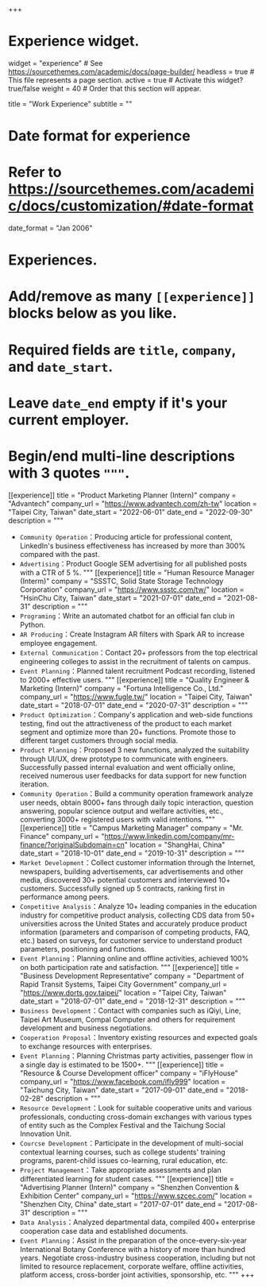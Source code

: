 +++
# Experience widget.
widget = "experience"  # See https://sourcethemes.com/academic/docs/page-builder/
headless = true  # This file represents a page section.
active = true  # Activate this widget? true/false
weight = 40  # Order that this section will appear.

title = "Work Experience"
subtitle = ""

# Date format for experience
#   Refer to https://sourcethemes.com/academic/docs/customization/#date-format
date_format = "Jan 2006"

# Experiences.
#   Add/remove as many `[[experience]]` blocks below as you like.
#   Required fields are `title`, `company`, and `date_start`.
#   Leave `date_end` empty if it's your current employer.
#   Begin/end multi-line descriptions with 3 quotes `"""`.
[[experience]]
  title = "Product Marketing Planner (Intern)"
  company = "Advantech"
  company_url = "https://www.advantech.com/zh-tw"
  location = "Taipei City, Taiwan"
  date_start = "2022-06-01"
  date_end = "2022-09-30"
  description = """
  * `Community Operation`：Producing article for professional content, LinkedIn's business effectiveness has increased by more than 300% compared with the past.
  * `Advertising`：Product Google SEM advertising for all published posts with a CTR of 5 %.
  """
[[experience]]
  title = "Human Resource Manager (Interm)"
  company = "SSSTC, Solid State Storage Technology Corporation"
  company_url = "https://www.ssstc.com/tw/"
  location = "HsinChu City, Taiwan"
  date_start = "2021-07-01"
  date_end = "2021-08-31"
  description = """
  * `Programing`：Write an automated chatbot for an official fan club in Python.
  * `AR Producing`：Create Instagram AR filters with Spark AR to increase employee engagement.
  * `External Communication`：Contact 20+ professors from the top electrical engineering colleges to assist in the recruitment of talents on campus.
  * `Event Planning`：Planned talent recruitment Podcast recording, listened to 2000+ effective users.
  """
[[experience]]
  title = "Quality Engineer & Marketing (Intern)"
  company = "Fortuna Intelligence Co., Ltd."
  company_url = "https://www.fugle.tw/"
  location = "Taipei City, Taiwan"
  date_start = "2018-07-01"
  date_end = "2020-07-31"
  description = """
  * `Product Optimization`：Company's application and web-side functions testing, find out the attractiveness of the product to each market segment and optimize more than 20+ functions. Promote those to different target customers through social media.
  * `Product Planning`：Proposed 3 new functions, analyzed the suitability through UI/UX, drew prototype to communicate with engineers. Successfully passed internal evaluation and went officially online, received numerous user feedbacks for data support for new function iteration.
  * `Community Operation`：Build a community operation framework analyze user needs, obtain 8000+ fans through daily topic interaction, question answering, popular science output and welfare activities, etc., converting 3000+ registered users with valid intentions.
  """
[[experience]]
  title = "Campus Marketing Manager"
  company = "Mr. Finance"
  company_url = "https://www.linkedin.com/company/mr-finance/?originalSubdomain=cn"
  location = "ShangHai, China"
  date_start = "2018-10-01"
  date_end = "2019-10-31"
  description = """
  * `Market Development`：Collect customer information through the Internet, newspapers, building advertisements, car advertisements and other media, discovered 30+ potential customers and interviewed 10+ customers. Successfully signed up 5 contracts, ranking first in performance among peers.
  * `Conpetitive Analysis`：Analyze 10+ leading companies in the education industry for competitive product analysis, collecting CDS data from 50+ universities across the United States and accurately produce product information (parameters and comparison of competing products, FAQ, etc.) based on surveys, for customer service to understand product parameters, positioning and functions.
  * `Event Planning`：Planning online and offline activities, achieved 100% on both participation rate and satisfaction.
  """
[[experience]]
  title = "Business Development Representative"
  company = "Department of Rapid Transit Systems, Taipei City Government"
  company_url = "https://www.dorts.gov.taipei/"
  location = "Taipei City, Taiwan"
  date_start = "2018-07-01"
  date_end = "2018-12-31"
  description = """
  * `Business Development`：Contact with companies such as iQiyi, Line, Taipei Art Museum, Compal Computer and others for requirement development and business negotiations.
  * `Cooperation Proposal`：Inventory existing resources and expected goals to exchange resources with enterprises.
  * `Event Planning`：Planning Christmas party activities, passenger flow in a single day is estimated to be 1500+.
  """
[[experience]]
  title = "Resource & Course Development officer"
  company = "iFlyHouse"
  company_url = "https://www.facebook.com/ifly999"
  location = "Taichung City, Taiwan"
  date_start = "2017-09-01"
  date_end = "2018-02-28"
  description = """
  * `Resource Development`：Look for suitable cooperative units and various professionals, conducting cross-domain exchanges with various types of entity such as the Complex Festival and the Taichung Social Innovation Unit.
  * `Courcse Development`：Participate in the development of multi-social contextual learning courses, such as college students' training programs, parent-child issues co-learning, rural education, etc.
  * `Project Management`：Take appropriate assessments and plan differentiated learning for student cases.
  """
[[experience]]
  title = "Advertising Planner (Intern)"
  company = "Shenzhen Convention & Exhibition Center"
  company_url = "https://www.szcec.com/"
  location = "Shenzhen City, China"
  date_start = "2017-07-01"
  date_end = "2017-08-31"
  description = """
  * `Data Analysis`：Analyzed departmental data, compiled 400+ enterprise cooperation case data and established documents.
  * `Event Planning`：Assist in the preparation of the once-every-six-year International Botany Conference with a history of more than hundred years. Negotiate cross-industry business cooperation, including but not limited to resource replacement, corporate welfare, offline activities, platform access, cross-border joint activities, sponsorship, etc.
  """
+++
